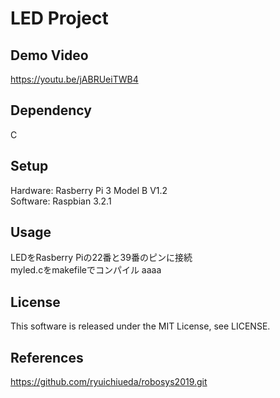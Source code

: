 # LED Project
## Demo Video
https://youtu.be/jABRUeiTWB4
## Dependency 
C
## Setup
Hardware: Rasberry Pi 3 Model B V1.2  
Software: Raspbian 3.2.1
## Usage
LEDをRasberry Piの22番と39番のピンに接続  
myled.cをmakefileでコンパイル 
    aaaa


## License
This software is released under the MIT License, see LICENSE.
## References
https://github.com/ryuichiueda/robosys2019.git

